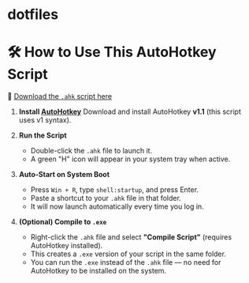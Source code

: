 # dotfiles
# 🛠️ How to Use This AutoHotkey Script
📄 [Download the `.ahk` script here](autohotkey/mac-style-nav.ahk)

1. **Install [AutoHotkey](https://www.autohotkey.com/)**
   Download and install AutoHotkey **v1.1** (this script uses v1 syntax).

2. **Run the Script**
   - Double-click the `.ahk` file to launch it.
   - A green "H" icon will appear in your system tray when active.

3. **Auto-Start on System Boot**
   - Press `Win + R`, type `shell:startup`, and press Enter.
   - Paste a shortcut to your `.ahk` file in that folder.
   - It will now launch automatically every time you log in.
    
4. **(Optional) Compile to `.exe`**
   - Right-click the `.ahk` file and select **"Compile Script"** (requires AutoHotkey installed).
   - This creates a `.exe` version of your script in the same folder.
   - You can run the `.exe` instead of the `.ahk` file — no need for AutoHotkey to be installed on the system.

